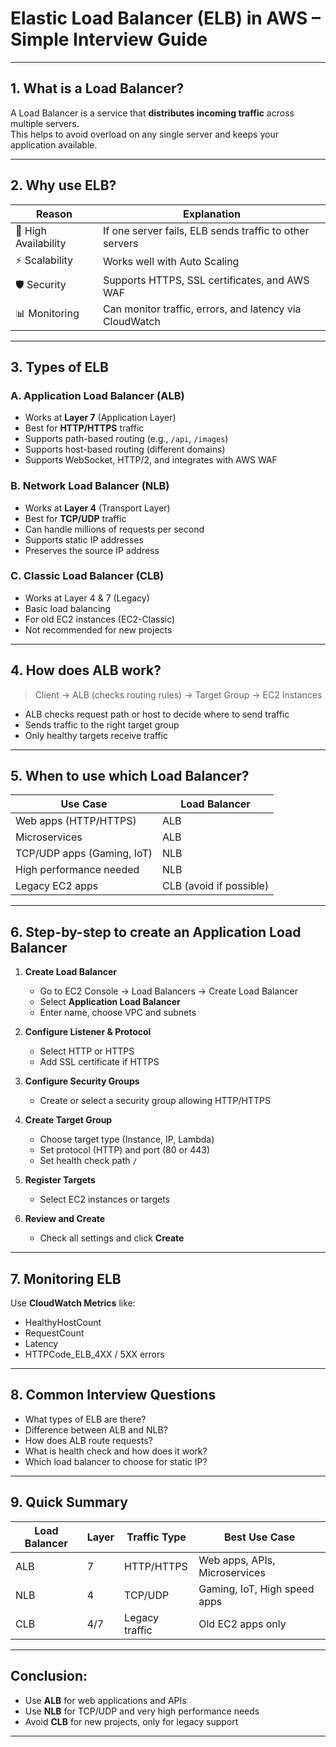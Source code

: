 # Elastic Load Balancer (ELB) in AWS – Simple Interview Guide

---

## 1. What is a Load Balancer?

A Load Balancer is a service that **distributes incoming traffic** across multiple servers.  
This helps to avoid overload on any single server and keeps your application available.

---

## 2. Why use ELB?

| Reason              | Explanation                                               |
|---------------------|-----------------------------------------------------------|
| 🔁 High Availability | If one server fails, ELB sends traffic to other servers   |
| ⚡ Scalability       | Works well with Auto Scaling                              |
| 🛡️ Security         | Supports HTTPS, SSL certificates, and AWS WAF            |
| 📊 Monitoring       | Can monitor traffic, errors, and latency via CloudWatch  |

---

## 3. Types of ELB

### A. Application Load Balancer (ALB)
- Works at **Layer 7** (Application Layer)
- Best for **HTTP/HTTPS** traffic
- Supports path-based routing (e.g., `/api`, `/images`)
- Supports host-based routing (different domains)
- Supports WebSocket, HTTP/2, and integrates with AWS WAF

### B. Network Load Balancer (NLB)
- Works at **Layer 4** (Transport Layer)
- Best for **TCP/UDP** traffic
- Can handle millions of requests per second
- Supports static IP addresses
- Preserves the source IP address

### C. Classic Load Balancer (CLB)
- Works at Layer 4 & 7 (Legacy)
- Basic load balancing
- For old EC2 instances (EC2-Classic)
- Not recommended for new projects

---

## 4. How does ALB work?

> Client → ALB (checks routing rules) → Target Group → EC2 Instances

- ALB checks request path or host to decide where to send traffic  
- Sends traffic to the right target group  
- Only healthy targets receive traffic

---

## 5. When to use which Load Balancer?

| Use Case                   | Load Balancer           |
|----------------------------|------------------------|
| Web apps (HTTP/HTTPS)       | ALB                    |
| Microservices               | ALB                    |
| TCP/UDP apps (Gaming, IoT)  | NLB                    |
| High performance needed     | NLB                    |
| Legacy EC2 apps             | CLB (avoid if possible) |

---

## 6. Step-by-step to create an Application Load Balancer

1. **Create Load Balancer**  
   - Go to EC2 Console → Load Balancers → Create Load Balancer  
   - Select **Application Load Balancer**  
   - Enter name, choose VPC and subnets  

2. **Configure Listener & Protocol**  
   - Select HTTP or HTTPS  
   - Add SSL certificate if HTTPS  

3. **Configure Security Groups**  
   - Create or select a security group allowing HTTP/HTTPS  

4. **Create Target Group**  
   - Choose target type (Instance, IP, Lambda)  
   - Set protocol (HTTP) and port (80 or 443)  
   - Set health check path `/`  

5. **Register Targets**  
   - Select EC2 instances or targets  

6. **Review and Create**  
   - Check all settings and click **Create**

---

## 7. Monitoring ELB

Use **CloudWatch Metrics** like:  
- HealthyHostCount  
- RequestCount  
- Latency  
- HTTPCode_ELB_4XX / 5XX errors

---

## 8. Common Interview Questions

- What types of ELB are there?  
- Difference between ALB and NLB?  
- How does ALB route requests?  
- What is health check and how does it work?  
- Which load balancer to choose for static IP?

---

## 9. Quick Summary

| Load Balancer | Layer | Traffic Type   | Best Use Case               |
|---------------|-------|----------------|----------------------------|
| ALB           | 7     | HTTP/HTTPS     | Web apps, APIs, Microservices |
| NLB           | 4     | TCP/UDP        | Gaming, IoT, High speed apps  |
| CLB           | 4/7   | Legacy traffic | Old EC2 apps only             |

---

## Conclusion:

- Use **ALB** for web applications and APIs  
- Use **NLB** for TCP/UDP and very high performance needs  
- Avoid **CLB** for new projects, only for legacy support  

---
